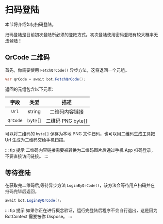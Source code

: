 # 扫码登陆

本节将介绍如何扫码登陆。

扫码登陆是目前初次登陆所必须的登陆方式，初次登陆使用密码登陆有较大概率无法登陆！

## QrCode 二维码

首先，你需要使用 `FetchQrCode()` 异步方法，这将返回一个元组。

```csharp
var qrCode = await bot.FetchQrCode();
```

返回的元组包含以下元素:

|   字段   |  类型  |       描述        |
| :------: | :----: | :---------------: |
|  `Url`   | string |  二维码内容链接   |
| `QrCode` | byte[] | 二维码 PNG byte[] |

可以将二维码的 `byte[]` 保存为本地 PNG 文件扫码，也可以用二维码生成工具把 Url 生成为二维码交给手机扫描。

::: tip 提示
二维码内容链接需要被转换为二维码图片后通过手机 App 扫码登录，不要直接访问链接。
:::

## 等待登陆

在获取完二维码后,等待异步方法 `LoginByQrCode()`，该方法会等待用户扫码并在扫码完毕后返回。

```csharp
await bot.LoginByQrCode();
```

::: tip 提示
如果你正在进行概念验证，运行完登陆后程序不会自行退出，这是因为 BotContext 需要被你 Dispose。
:::
